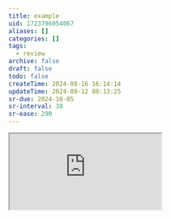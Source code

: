 ```yaml
---
title: example
uid: 1723796054067
aliases: []
categories: []
tags:
  - review
archive: false
draft: false
todo: false
createTime: 2024-08-16 16:14:14
updateTime: 2024-09-12 08:13:25
sr-due: 2024-10-05
sr-interval: 38
sr-ease: 290
---
```


<iframe
  class="iframe_full"
  src="https://dict.youdao.com/result?word=example&lang=en"
>
</iframe>
